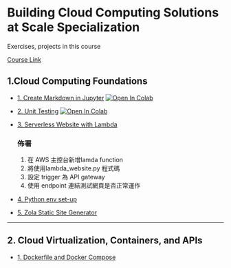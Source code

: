 # Building Cloud Computing Solutions at Scale Specialization
Exercises, projects in this course

[Course Link](https://www.coursera.org/specializations/building-cloud-computing-solutions-at-scale)

## 1.Cloud Computing Foundations

* [1. Create Markdown in Jupyter](Practice_Markdown.ipynb)
  [![Open In Colab](https://colab.research.google.com/assets/colab-badge.svg)](https://colab.research.google.com/github/wdarren/duke-cloud-computing-solutions/blob/main/01-Cloud-Computing-Foundation/Practice_Markdown.ipynb)

* [2. Unit Testing](Unit-Testing.ipynb)
  [![Open In Colab](https://colab.research.google.com/assets/colab-badge.svg)](https://colab.research.google.com/github/wdarren/duke-cloud-computing-solutions/blob/main/01-Cloud-Computing-Foundation/Unit-Testing.ipynb)

* [3. Serverless Website with Lambda](01-Cloud-Computing-Foundation/lambda_website.py)
  ### 佈署
  1. 在 AWS 主控台新增lamda function
  2. 將使用lambda_website.py 程式碼
  3. 設定 trigger 為 API gateway
  4. 使用 endpoint 連結測試網頁是否正常運作
* [4. Python env set-up](Python-Scaffold.md)
* [5. Zola Static Site Generator](zola-website.md)
---
## 2. Cloud Virtualization, Containers, and APIs
* [1. Dockerfile and Docker Compose](Dockerfile-Docker-Compose.md)